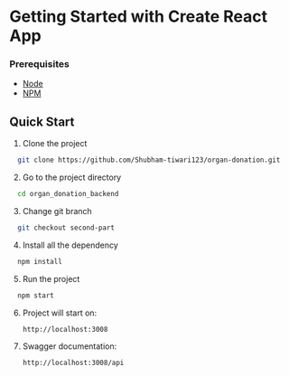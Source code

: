 # Getting Started with Create React App

### Prerequisites

- [Node]()
- [NPM]()

## Quick Start

1. Clone the project

```bash
  git clone https://github.com/Shubham-tiwari123/organ-donation.git
```
2. Go to the project directory

```bash
  cd organ_donation_backend
```

3. Change git branch
```bash
  git checkout second-part
```

4. Install all the dependency

```bash
  npm install
```

5. Run the project 

```bash
  npm start
```

6. Project will start on: 

    `http://localhost:3008`

7. Swagger documentation:

    `http://localhost:3008/api`


